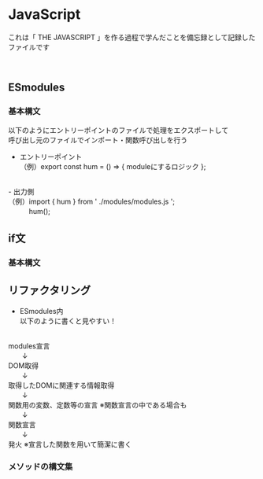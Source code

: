 # JavaScript


これは「 THE JAVASCRIPT 」を作る過程で学んだことを備忘録として記録したファイルです

<br>

## ESmodules

### 基本構文<br>
以下のようにエントリーポイントのファイルで処理をエクスポートして<br>
呼び出し元のファイルでインポート・関数呼び出しを行う<br>
- エントリーポイント<br>
（例）export const hum = () => { moduleにするロジック };<br>
<br>
- 出力側<br>
（例）import { hum } from ' ./modules/modules.js ';<br>
　　　hum();

## if文

### 基本構文

## リファクタリング

 - ESmodules内<br>
 以下のように書くと見やすい！<br>
 <br>
modules宣言<br>
　　↓<br>
DOM取得<br>
　　↓<br>
取得したDOMに関連する情報取得<br>
　　↓<br>
関数用の変数、定数等の宣言 ※関数宣言の中である場合も<br>
　　↓<br>
関数宣言<br>
　　↓<br>
発火 ※宣言した関数を用いて簡潔に書く

### メソッドの構文集
